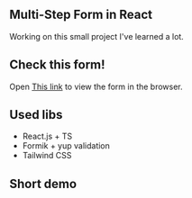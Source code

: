 ## Multi-Step Form in React

Working on this small project I've learned a lot.

## Check this form!

Open [This link](https://multi-step-form-navy.vercel.app/) to view the form in the browser.

## Used libs

- React.js + TS
- Formik + yup validation
- Tailwind CSS

## Short demo

[](https://github.com/eugeneGronski/multi-step-form/blob/main/design/MSF.gif)
